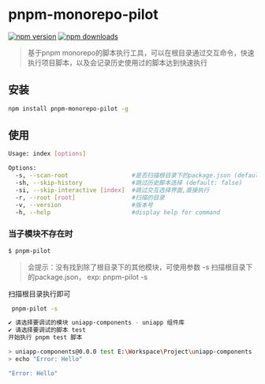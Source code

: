 # pnpm-monorepo-pilot

[![npm version][npm-version-src]][npm-version-href]
[![npm downloads][npm-downloads-src]][npm-downloads-href]

> 基于pnpm monorepo的脚本执行工具，可以在根目录通过交互命令，快速执行项目脚本，以及会记录历史使用过的脚本达到快速执行


## 安装

```bash
npm install pnpm-monorepo-pilot -g
```

## 使用

```bash
Usage: index [options]

Options:
  -s, --scan-root                  #是否扫描根目录下的package.json (default: false)
  -sh, --skip-history              #跳过历史脚本选择 (default: false)
  -si, --skip-interactive [index]  #跳过交互选择界面,直接执行
  -r, --root [root]                #扫描的目录
  -v, --version                    #版本号
  -h, --help                       #display help for command
```
### 当子模块不存在时
```bash
$ pnpm-pilot
```
>会提示：没有找到除了根目录下的其他模块，可使用参数 -s 扫描根目录下的package.json， exp: pnpm-pilot -s

扫描根目录执行即可
```bash
 pnpm-pilot -s

✔ 请选择要调试的模块 uniapp-components - uniapp 组件库
✔ 请选择要调试的脚本 test
开始执行 pnpm test 脚本

> uniapp-components@0.0.0 test E:\Workspace\Project\uniapp-components
> echo "Error: Hello"

"Error: Hello"
```


[npm-version-src]: https://img.shields.io/npm/v/pnpm-monorepo-pilot?style=flat&colorA=080f12&colorB=1fa669
[npm-version-href]: https://npmjs.com/package/pnpm-monorepo-pilot
[npm-downloads-src]: https://img.shields.io/npm/dm/pnpm-monorepo-pilot?style=flat&colorA=080f12&colorB=1fa669
[npm-downloads-href]: https://npmjs.com/package/pnpm-monorepo-pilot
